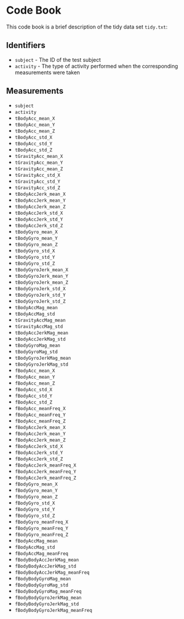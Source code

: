 # Code Book

This code book is a brief description of the tidy data set  `tidy.txt`:

## Identifiers

* `subject` - The ID of the test subject
* `activity` - The type of activity performed when the corresponding measurements were taken

## Measurements

* `subject`
* `activity`
* `tBodyAcc_mean_X`
* `tBodyAcc_mean_Y`
* `tBodyAcc_mean_Z`
* `tBodyAcc_std_X`
* `tBodyAcc_std_Y`
* `tBodyAcc_std_Z`
* `tGravityAcc_mean_X`
* `tGravityAcc_mean_Y`
* `tGravityAcc_mean_Z`
* `tGravityAcc_std_X`
* `tGravityAcc_std_Y`
* `tGravityAcc_std_Z`
* `tBodyAccJerk_mean_X`
* `tBodyAccJerk_mean_Y`
* `tBodyAccJerk_mean_Z`
* `tBodyAccJerk_std_X`
* `tBodyAccJerk_std_Y`
* `tBodyAccJerk_std_Z`
* `tBodyGyro_mean_X`
* `tBodyGyro_mean_Y`
* `tBodyGyro_mean_Z`
* `tBodyGyro_std_X`
* `tBodyGyro_std_Y`
* `tBodyGyro_std_Z`
* `tBodyGyroJerk_mean_X`
* `tBodyGyroJerk_mean_Y`
* `tBodyGyroJerk_mean_Z`
* `tBodyGyroJerk_std_X`
* `tBodyGyroJerk_std_Y`
* `tBodyGyroJerk_std_Z`
* `tBodyAccMag_mean`
* `tBodyAccMag_std`
* `tGravityAccMag_mean`
* `tGravityAccMag_std`
* `tBodyAccJerkMag_mean`
* `tBodyAccJerkMag_std`
* `tBodyGyroMag_mean`
* `tBodyGyroMag_std`
* `tBodyGyroJerkMag_mean`
* `tBodyGyroJerkMag_std`
* `fBodyAcc_mean_X`
* `fBodyAcc_mean_Y`
* `fBodyAcc_mean_Z`
* `fBodyAcc_std_X`
* `fBodyAcc_std_Y`
* `fBodyAcc_std_Z`
* `fBodyAcc_meanFreq_X`
* `fBodyAcc_meanFreq_Y`
* `fBodyAcc_meanFreq_Z`
* `fBodyAccJerk_mean_X`
* `fBodyAccJerk_mean_Y`
* `fBodyAccJerk_mean_Z`
* `fBodyAccJerk_std_X`
* `fBodyAccJerk_std_Y`
* `fBodyAccJerk_std_Z`
* `fBodyAccJerk_meanFreq_X`
* `fBodyAccJerk_meanFreq_Y`
* `fBodyAccJerk_meanFreq_Z`
* `fBodyGyro_mean_X`
* `fBodyGyro_mean_Y`
* `fBodyGyro_mean_Z`
* `fBodyGyro_std_X`
* `fBodyGyro_std_Y`
* `fBodyGyro_std_Z`
* `fBodyGyro_meanFreq_X`
* `fBodyGyro_meanFreq_Y`
* `fBodyGyro_meanFreq_Z`
* `fBodyAccMag_mean`
* `fBodyAccMag_std`
* `fBodyAccMag_meanFreq`
* `fBodyBodyAccJerkMag_mean`
* `fBodyBodyAccJerkMag_std`
* `fBodyBodyAccJerkMag_meanFreq`
* `fBodyBodyGyroMag_mean`
* `fBodyBodyGyroMag_std`
* `fBodyBodyGyroMag_meanFreq`
* `fBodyBodyGyroJerkMag_mean`
* `fBodyBodyGyroJerkMag_std`
* `fBodyBodyGyroJerkMag_meanFreq`
